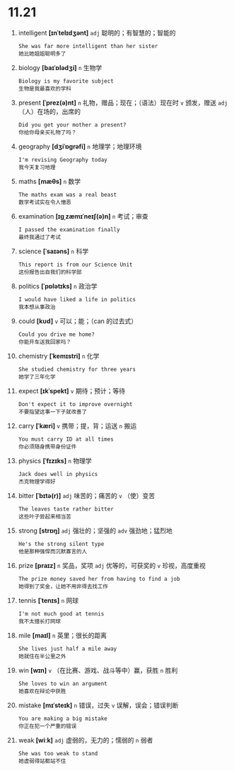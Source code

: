 # 11.21


1. intelligent **[ɪnˈtelɪdʒənt]** `adj` 聪明的；有智慧的；智能的
    ```
    She was far more intelligent than her sister
    她比她姐姐聪明多了
    ```

2. biology **[baɪˈɒlədʒi]** `n` 生物学
    ```
    Biology is my favorite subject
    生物是我最喜欢的学科
    ```

3. present **[ˈprez(ə)nt]** `n` 礼物，赠品；现在；（语法）现在时 `v` 颁发，赠送 `adj` （人）在场的，出席的
    ```
    Did you get your mother a present?
    你给你母亲买礼物了吗？
    ```

4. geography **[dʒiˈɒɡrəfi]** `n` 地理学；地理环境
    ```
    I'm revising Geography today
    我今天复习地理
    ```

5. maths **[mæθs]** `n` 数学
    ```
    The maths exam was a real beast
    数学考试实在令人憎恶
    ```

6. examination **[ɪɡˌzæmɪˈneɪʃ(ə)n]** `n` 考试；审查
    ```
    I passed the examination finally
    最终我通过了考试
    ```

7. science **[ˈsaɪəns]** `n` 科学
    ```
    This report is from our Science Unit
    这份报告出自我们的科学部
    ```

8. politics **[ˈpɒlətɪks]** `n` 政治学
    ```
    I would have liked a life in politics
    我本想从事政治
    ```

9. could **[kʊd]** `v` 可以；能；（can 的过去式）
    ```
    Could you drive me home?
    你能开车送我回家吗？
    ```

10. chemistry **[ˈkemɪstri]** `n` 化学
    ```
    She studied chemistry for three years
    她学了三年化学
    ```

11. expect **[ɪkˈspekt]** `v` 期待；预计；等待
    ```
    Don't expect it to improve overnight
    不要指望这事一下子就改善了
    ```

12. carry **[ˈkæri]** `v` 携带；提，背；运送 `n` 搬运
    ```
    You must carry ID at all times
    你必须随身携带身份证件
    ```

13. physics **[ˈfɪzɪks]** `n` 物理学
    ```
    Jack does well in physics
    杰克物理学得好
    ```

14. bitter **[ˈbɪtə(r)]** `adj` 味苦的；痛苦的 `v` （使）变苦
    ```
    The leaves taste rather bitter
    这些叶子尝起来相当苦
    ```

15. strong **[strɒŋ]** `adj` 强壮的；坚强的 `adv` 强劲地；猛烈地
    ```
    He's the strong silent type
    他是那种强悍而沉默寡言的人
    ```

16. prize **[praɪz]** `n` 奖品，奖项 `adj` 优等的，可获奖的 `v` 珍视，高度重视
    ```
    The prize money saved her from having to find a job
    她得到了奖金，让她不用非得去找工作
    ```

17. tennis **[ˈtenɪs]** `n` 网球
    ```
    I'm not much good at tennis
    我不太擅长打网球
    ```

18. mile **[maɪl]** `n` 英里；很长的距离
    ```
    She lives just half a mile away
    她就住在半公里之外
    ```

19. win **[wɪn]** `v` （在比赛、游戏、战斗等中）赢，获胜 `n` 胜利
    ```
    She loves to win an argument
    她喜欢在辩论中获胜
    ```

20. mistake **[mɪˈsteɪk]** `n` 错误，过失 `v` 误解，误会；错误判断
    ```
    You are making a big mistake
    你正在犯一个严重的错误
    ```

21. weak **[wiːk]** `adj` 虚弱的，无力的；懦弱的 `n` 弱者
    ```
    She was too weak to stand
    她虚弱得站都站不住
    ```
